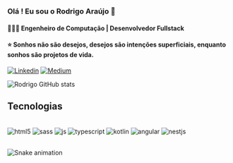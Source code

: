 ### Olá ! Eu sou o Rodrigo Araújo 👋
#### 👨🏾‍💻 Engenheiro de Computação | Desenvolvedor Fullstack
#### ⭐ Sonhos não são desejos, desejos são intenções superficiais, enquanto sonhos são projetos de vida.

[![Linkedin](https://img.shields.io/badge/LinkedIn-0077B5?style=for-the-badge&logo=linkedin&logoColor=white)](https://www.linkedin.com/in/rodhigo/)
[![Medium](https://img.shields.io/badge/Medium-12100E?style=for-the-badge&logo=medium&logoColor=white)](https://www.linkedin.com/in/rodhigo/)

![Rodrigo GitHub stats](https://github-readme-stats.vercel.app/api?username=RodrigoEGC&show_icons=true&theme=onedark)

## Tecnologias

<div style="display: inline_block"><br/>
 <img align="center" alt="html5" src="https://img.shields.io/badge/HTML5-E34F26?style=for-the-badge&logo=html5&logoColor=white" />
 <img align="center" alt="sass" src="https://img.shields.io/badge/Sass-CC6699?style=for-the-badge&logo=sass&logoColor=white" />
 <img align="center" alt="js" src="https://img.shields.io/badge/JavaScript-F7DF1E?style=for-the-badge&logo=javascript&logoColor=black" />
 <img align="center" alt="typescript" src="https://img.shields.io/badge/TypeScript-007ACC?style=for-the-badge&logo=typescript&logoColor=white" />
 <img align="center" alt="kotlin" src="https://img.shields.io/badge/Kotlin-0095D5?&style=for-the-badge&logo=kotlin&logoColor=white" />
 <img align="center" alt="angular" src="https://img.shields.io/badge/Angular-DD0031?style=for-the-badge&logo=angular&logoColor=white" />
 <img align="center" alt="nestjs" src="https://img.shields.io/badge/Node.js-43853D?style=for-the-badge&logo=node.js&logoColor=white" />
</div><br/>

![Snake animation](https://github.com/RodrigoEGC/RodrigoEGC/blob/output/github-contribution-grid-snake.svg)
